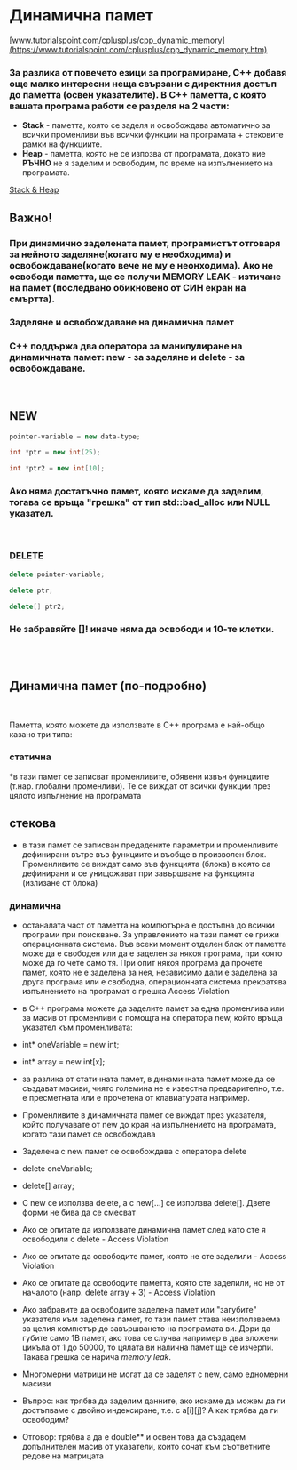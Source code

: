 # Динамична памет
[www.tutorialspoint.com/cplusplus/cpp_dynamic_memory](https://www.tutorialspoint.com/cplusplus/cpp_dynamic_memory.htm)  

### За разлика от повечето езици за програмиране, С++ добавя още малко интересни неща свързани с директния достъп до паметта (освен указателите). В C++ паметта, с която вашата програма работи се разделя на **2 части:**

* **Stack** - паметта, която се заделя и освобождава автоматично за всички променливи във всички функции на програмата + стековите рамки на функциите.
* **Heap** - паметта, която не се изпозва от програмата, докато ние **РЪЧНО** не я заделим и освободим, по време на изпълнението на програмата.

[Stack & Heap](https://www.geeksforgeeks.org/memory-layout-of-c-program/)

## **Важно!** 

### При динамично заделената памет, програмистът отговаря за нейното заделяне(когато му е необходима) и освобождаване(когато вече не му е неонходима). Ако не освободи паметта, ще се получи MEMORY LEAK - изтичане на памет (последвано обикновено от СИН екран на смъртта).

### Заделяне и освобождаване на динамична памет
### С++ поддържа два оператора за манипулиране на динамичната памет: **new** - за заделяне и **delete** - за освобождаване. 
<br>


## **NEW**
```c++
pointer-variable = new data-type;

int *ptr = new int(25);

int *ptr2 = new int[10];
```
### **Ако няма достатъчно памет, която искаме да заделим, тогава се връща "грешка" от тип std::bad_alloc или NULL указател.**
<br>

### **DELETE**
```c++
delete pointer-variable; 

delete ptr;

delete[] ptr2;
```
### **Не забравяйте []! иначе няма да освободи и 10-те клетки.**

<br><br>

## Динамична памет (по-подробно)

<br>

Паметта, която можете да използвате в C++ програма е най-общо казано три типа:


### статична
   *в тази памет се записват променливите, обявени извън функциите
(т.нар. глобални променливи). Те се виждат от всички функции през
цялото изпълнение на програмата
## стекова
   * в тази памет се записван предадените параметри и променливите
дефинирани вътре във функциите и въобще в произволен блок.
Променливите се виждат само във функцията (блока) в която са
дефинирани и се унищожават при завършване на функцията (излизане
от блока)
### динамична
  * останалата част от паметта на компютърна е достъпна до всички
програми при поискване. За управлението на тази памет се грижи
операционната система. Във всеки момент отделен блок от паметта
може да е свободен или да е заделен за някоя програма, при която
може да го чете само тя. При опит някоя програма да прочете памет,
която не е заделена за нея, независимо дали е заделена за друга
програма или е свободна, операционната система прекратява
изпълнението на програмат с грешка Access Violation
  * в C++ програма можете да заделите памет за една променлива или за
масив от променливи с помощта на оператора new, който връща
указател към променливата:
* int* oneVariable = new int;
* int* array = new int[x];
* за разлика от статичната памет, в динамичната памет може да се
създават масиви, чиято големина не е известна предварително, т.е. е
пресметната или е прочетена от клавиатурата например.
* Променливите в динамичната памет се виждат през указателя, който
получавате от new до края на изпълнението на програмата, когато тази
памет се освобождава
* Заделена с new памет се освобождава с оператора delete
* delete oneVariable;
* delete[] array;
* С new се използва delete, а с new[...] се използва delete[]. Двете форми
не бива да се смесват
* Ако се опитате да използвате динамична памет след като сте я
освободили с delete - Access Violation
* Ако се опитате да освободите памет, която не сте заделили - Access
Violation


* Ако се опитате да освободите паметта, която сте заделили, но не от
началото (напр. delete array + 3) - Access Violation
* Ако забравите да освободите заделена памет или "загубите" указателя
към заделена памет, то тази памет става неизползваема за целия
компютър до завършването на програмата ви. Дори да губите само 1B
памет, ако това се случва например в два вложени цикъла от 1 до
50000, то цялата ви налична памет ще се изчерпи. Такава грешка се
нарича _memory leak_.
* Многомерни матрици не могат да се заделят с new, само едномерни
масиви
* Въпрос: как трябва да заделим данните, ако искаме да можем да ги
достъпваме с двойно индексиране, т.е. с a[i][j]? А как трябва да ги
освободим?
* Отговор: трябва a да е double** и освен това да създадем
допълнителен масив от указатели, които сочат към съответните
редове на матрицата

